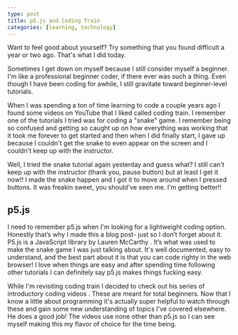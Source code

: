 ```yaml
---
type: post
title: p5.js and Coding Train
categories: [learning, technology]
---
```


Want to feel good about yourself? Try something that you found difficult a year or two ago. That's what I did today. 

Sometimes I get down on myself because I  still consider myself a beginner. I'm like a professional beginner coder, if there ever was such a thing. Even though I have been coding for awhile, I still gravitate toward beginner-level tutorials. 

When I was spending a ton of time learning to code a couple years ago I  found some videos on YouTube that I liked called coding train. I remember one of the tutorials I tried was for coding a "snake" game. I remember being so confused and getting so caught up on how everything was working that it took me forever to get started and then when I did finally start, I gave up because I couldn't get the snake to even appear on the screen and I couldn't keep up with the instructor. 

Well, I tried the snake tutorial again yesterday and guess what? I still can't keep up with the instructor (thank you, pause button) but at least I get it now!! I made the snake happen and I got it to move around when I pressed buttons. It was freakin sweet, you should've seen me. I'm getting better!!

## p5.js

I need to remember p5.js when I'm looking for a lightweight coding option. Honestly that’s why I made this a blog post- just so I don’t forget about it. P5.js is a JavaScript library by Lauren McCarthy . It’s what was used to make the snake game I was just talking about. It's well documented, easy to understand, and the best part about it is that you can code righty in the web browser! I love when things are easy and after spending time following other tutorials I can definitely say p5.js makes things  fucking easy. 

While I'm revisiting coding train I decided to check out his series of introductory coding videos . These are meant for total beginners. Now that I know a little about programming it's actually super helpful to watch through these and gain some new understanding of topics I've covered elsewhere. He does a good job! The videos use none other than p5.js so I can see myself making this my flavor of choice for the time being.